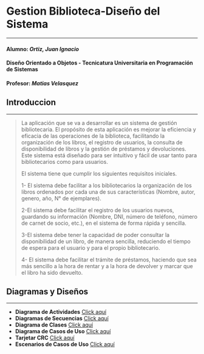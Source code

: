 # Gestion Biblioteca-Diseño del Sistema
---
#### **Alumno:** *Ortiz, Juan Ignacio*
#### **Diseño Orientado a Objetos - Tecnicatura Universitaria en Programación de Sistemas**
#### **Profesor:** *Matias Velasquez*

## Introduccion 
---
>La aplicación que se va a desarrollar es un sistema de gestión bibliotecaria. El propósito de esta aplicación es mejorar la eficiencia y eficacia de las operaciones de la biblioteca, facilitando la organización de los libros, el registro de usuarios, la consulta de disponibilidad de libros y la gestión de préstamos y devoluciones. Este sistema está diseñado para ser intuitivo y fácil de usar tanto para bibliotecarios como para usuarios.
>
> El sistema tiene que cumplir los siguientes requisitos iniciales.
> 
> 1- El sistema debe facilitar a los bibliotecarios la organización de los libros ordenados por cada una de sus características (Nombre, autor, genero, año, N° de ejemplares).
> 
> 2-El sistema debe facilitar el registro de los usuarios nuevos, guardando su información (Nombre, DNI, número de teléfono, número de carnet de socio, etc.), en el sistema de forma rápida y sencilla.
> 
> 3-El sistema debe tener la capacidad de poder consultar la disponibilidad de un libro, de manera sencilla, reduciendo el tiempo de espera para el usuario y para el propio bibliotecario.
> 
> 4- El sistema debe facilitar el trámite de préstamos, haciendo que sea más sencillo a la hora de rentar y a la hora de devolver y marcar que el libro ha sido devuelto.


## Diagramas y Diseños
---
- **Diagrama de Actividades** [Click aquí](https://app.diagrams.net/#G1WtqVtx-YuIkxxZnpmtoSAPMeekhP8w-f#%7B%22pageId%22%3A%22e7e014a7-5840-1c2e-5031-d8a46d1fe8dd%22%7D)
- **Diagramas de Secuencias** [Click aquí](https://app.diagrams.net/#G1djHzKWcQ62t-7RbRwPLFGZc6GOBdfV06#%7B%22pageId%22%3A%2213e1069c-82ec-6db2-03f1-153e76fe0fe0%22%7D)
- **Diagrama de Clases** [Click aquí](https://app.diagrams.net/#G1HkZ4c_5bhf77xI24p6RyxBg-umr6u_zK#%7B%22pageId%22%3A%22C5RBs43oDa-KdzZeNtuy%22%7D)
- **Diagrama de Casos de Uso** [Click aquí](https://app.diagrams.net/#G1hixfnaBh50Hy6YdU8RWaMrfwkmgyB2ZT#%7B%22pageId%22%3A%22J1bnYpoX9HUr1594M34Z%22%7D)
- **Tarjetar CRC** [Click aquí](https://app.diagrams.net/#G1jDa13XQnvticrkN2S6NdMJ-tMNPNGtGI#%7B%22pageId%22%3A%22D9ICRz3WP5l-vIkz1ZGh%22%7D)
- **Escenarios de Casos de Uso** [Click aquí](https://app.diagrams.net/#G181E8Hk80m1fV4EV06OI70s6A-FcqKTfC#%7B%22pageId%22%3A%22e7e014a7-5840-1c2e-5031-d8a46d1fe8dd%22%7D)
